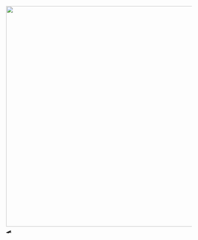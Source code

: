 <img src="https://media.giphy.com/media/de5bARu0SsXiU/giphy.gif" width="600"/>
<a href="https://i.giphy.com/EysyjhSWiModq.webp">🛹</a>
